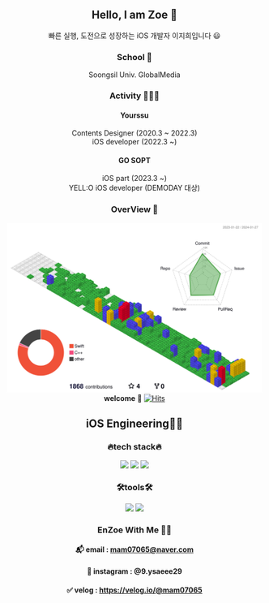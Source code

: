 <div align="center">

## Hello, I am Zoe 👋 #
빠른 실행, 도전으로 성장하는 iOS 개발자 이지희입니다 😃
### School 🏫
Soongsil Univ. GlobalMedia
### Activity 🌊🏄‍♂️
#### **Yourssu** 
 Contents Designer (2020.3 ~ 2022.3) </br>
 iOS developer (2022.3 ~)

#### **GO SOPT** 
 iOS part (2023.3 ~) </br>
 YELL:O iOS developer (DEMODAY 대상)

### OverView 👀
![](./profile-3d-contrib/profile-gitblock.svg)
**welcome** 🥳 [![Hits](https://hits.seeyoufarm.com/api/count/incr/badge.svg?url=https%3A%2F%2Fgithub.com%2FZoe0929&count_bg=%23BCE6F9&title_bg=%23555555&icon=&icon_color=%23E7E7E7&title=hits&edge_flat=false)](https://hits.seeyoufarm.com)

## iOS Engineering👩‍💻 ##
### 🔥tech stack🔥 ###
<img src="https://img.shields.io/badge/Swift-F05138?style=flat-square&logo=Swift&logoColor=white"/>
<img src="https://img.shields.io/badge/UIKit-2396F3?style=flat-square&logo=UIKit&logoColor=white"/>
<img src="https://img.shields.io/badge/iOS-000000?style=flat-square&logo=ios&logoColor=white"/>

### 🛠️tools🛠️ ###
<img src="https://img.shields.io/badge/github-000000?style=flat-square&logo=github&logoColor=white"/>
<img src="https://img.shields.io/badge/Xcode-147EFB?style=flat-square&logo=xcode&logoColor=white"/>
<br>

### EnZoe With Me 🙆‍♀️ 
#### 📬 email : mam07065@naver.com
#### 📸 instagram : @9.ysaeee29
#### ✅ velog : https://velog.io/@mam07065

</div>

